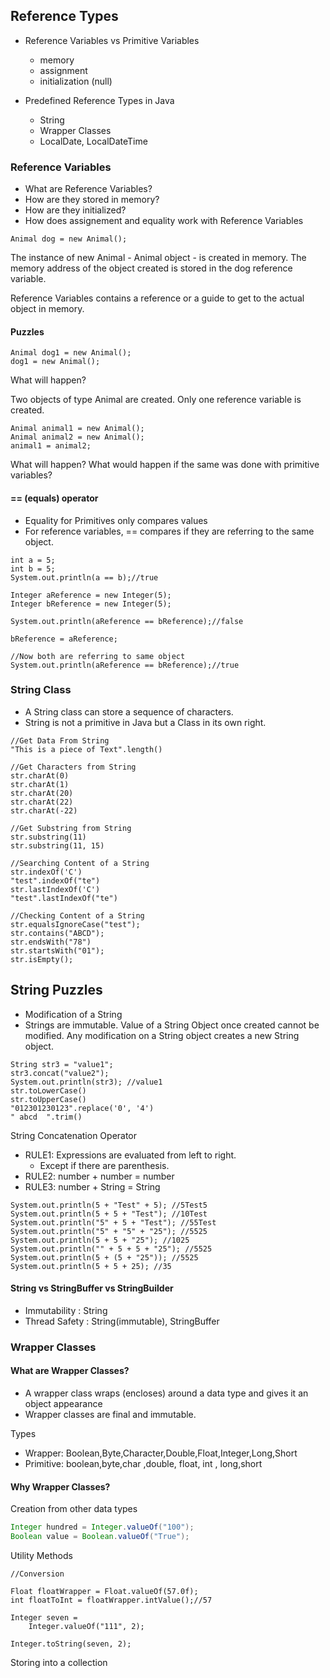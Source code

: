 ## Reference Types 

- Reference Variables vs Primitive Variables
  - memory
  - assignment
  - initialization (null)

- Predefined Reference Types in Java
  - String
  - Wrapper Classes
  - LocalDate, LocalDateTime

### Reference Variables

- What are Reference Variables?
- How are they stored in memory?
- How are they initialized?
- How does assignement and equality work with Reference Variables

```
Animal dog = new Animal();
```

The instance of new Animal - Animal object - is created in memory. The memory address of the object created is stored in the dog reference variable.

Reference Variables contains a reference or a guide to get to the actual object in memory.

#### Puzzles

```
Animal dog1 = new Animal();
dog1 = new Animal();
```

What will happen?

Two objects of type Animal are created. Only one reference variable is created.

```
Animal animal1 = new Animal();
Animal animal2 = new Animal();
animal1 = animal2;
```

What will happen? What would happen if the same was done with primitive variables?

#### == (equals) operator
- Equality for Primitives only compares values
- For reference variables, == compares if they are referring to the same object.

```
int a = 5;
int b = 5;
System.out.println(a == b);//true
```

```
Integer aReference = new Integer(5);
Integer bReference = new Integer(5);

System.out.println(aReference == bReference);//false

bReference = aReference;

//Now both are referring to same object
System.out.println(aReference == bReference);//true
```
### String Class
- A String class can store a sequence of characters. 
- String is not a primitive in Java but a Class in its own right.


```
//Get Data From String
"This is a piece of Text".length()

//Get Characters from String
str.charAt(0)
str.charAt(1)
str.charAt(20)
str.charAt(22)
str.charAt(-22)

//Get Substring from String
str.substring(11)
str.substring(11, 15)

//Searching Content of a String
str.indexOf('C')
"test".indexOf("te")
str.lastIndexOf('C')
"test".lastIndexOf("te")

//Checking Content of a String
str.equalsIgnoreCase("test");
str.contains("ABCD");
str.endsWith("78")
str.startsWith("01");
str.isEmpty();
```

## String Puzzles

- Modification of a String 
- Strings are immutable. Value of a String Object once created cannot be modified. Any modification on a String object creates a new String object.

```
String str3 = "value1";
str3.concat("value2");
System.out.println(str3); //value1
str.toLowerCase()
str.toUpperCase()
"012301230123".replace('0', '4')
" abcd  ".trim()
```

String Concatenation Operator
- RULE1: Expressions are evaluated from left to right.
    - Except if there are parenthesis.
- RULE2: number + number = number
- RULE3: number + String = String

```
System.out.println(5 + "Test" + 5); //5Test5
System.out.println(5 + 5 + "Test"); //10Test
System.out.println("5" + 5 + "Test"); //55Test
System.out.println("5" + "5" + "25"); //5525
System.out.println(5 + 5 + "25"); //1025
System.out.println("" + 5 + 5 + "25"); //5525
System.out.println(5 + (5 + "25")); //5525
System.out.println(5 + 5 + 25); //35
```

#### String vs StringBuffer vs StringBuilder
- Immutability : String
- Thread Safety : String(immutable), StringBuffer

### Wrapper Classes

#### What are Wrapper Classes?

- A wrapper class wraps (encloses) around a data type and gives it an object appearance
- Wrapper classes are final and immutable.

Types
- Wrapper: Boolean,Byte,Character,Double,Float,Integer,Long,Short 
- Primitive: boolean,byte,char ,double, float, int , long,short


#### Why Wrapper Classes?

Creation from other data types

```java
Integer hundred = Integer.valueOf("100");
Boolean value = Boolean.valueOf("True");
```

Utility Methods

```
//Conversion

Float floatWrapper = Float.valueOf(57.0f);
int floatToInt = floatWrapper.intValue();//57

Integer seven = 
    Integer.valueOf("111", 2);

Integer.toString(seven, 2);

```

Storing into a collection